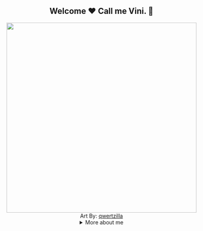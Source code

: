 <h2 style="text-align:center">Welcome ❤️ Call me Vini.  👋</h2>
<div align="center">
    <img src="https://art.pixilart.com/5bec2111aa94.png" style="height:500px">
</div>
<div align="center">Art By: <a href="https://www.pixilart.com/qwertzilla">qwertzilla</a></div>

<div>

<details>
<summary align="center"> More about me</summary>
<div> 

```js
const Vini = {
    personal: {
        fullName: 'Vinicius Sineza',
        interests: ['books', 'games', 'language learning', 'star wars', 'marvel'],
    },
    technical: {
        technologies: {
            frontEnd: {
                JavaScript: ['Vanilla JS', 'React', 'Jest'],
                HTML: ['HTML5'],
                CSS: ['still learning'],
            },
            backEnd: {
                Java,
                JavaScript: ['NodeJS', 'Express']
            },
        },
    }
}
markdown = Redcarpet.new("Hello World!")
puts markdown.to_html
```
<hr>
